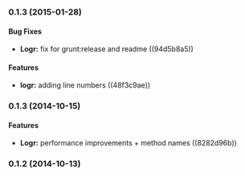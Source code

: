 <a name="0.1.3"></a>
### 0.1.3 (2015-01-28)


#### Bug Fixes

* **Logr:** fix for grunt:release and readme ((94d5b8a5))


#### Features

* **logr:** adding line numbers ((48f3c9ae))


<a name="0.1.3"></a>
### 0.1.3 (2014-10-15)


#### Features

* **Logr:** performance improvements + method names ((8282d96b))


<a name="0.1.2"></a>
### 0.1.2 (2014-10-13)


